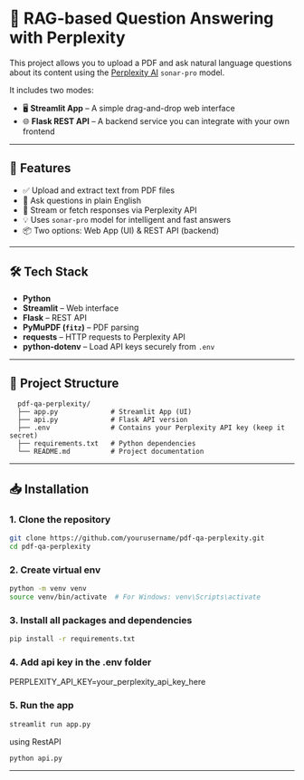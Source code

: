 # 📄 RAG-based Question Answering with Perplexity

This project allows you to upload a PDF and ask natural language questions about its content using the [Perplexity AI](https://www.perplexity.ai) `sonar-pro` model.

It includes two modes:

- 🖥️ **Streamlit App** – A simple drag-and-drop web interface
- 🌐 **Flask REST API** – A backend service you can integrate with your own frontend

---

## 🚀 Features

- ✅ Upload and extract text from PDF files
- 🤖 Ask questions in plain English
- 🔁 Stream or fetch responses via Perplexity API
- 💡 Uses `sonar-pro` model for intelligent and fast answers
- 📦 Two options: Web App (UI) & REST API (backend)

---

## 🛠️ Tech Stack

- **Python**
- **Streamlit** – Web interface
- **Flask** – REST API
- **PyMuPDF (`fitz`)** – PDF parsing
- **requests** – HTTP requests to Perplexity API
- **python-dotenv** – Load API keys securely from `.env`

---

## 📁 Project Structure
```
  pdf-qa-perplexity/
  ├── app.py             # Streamlit App (UI)
  ├── api.py             # Flask API version
  ├── .env               # Contains your Perplexity API key (keep it secret)
  ├── requirements.txt   # Python dependencies
  └── README.md          # Project documentation
```
---



## 📥 Installation

### 1. Clone the repository

```bash
git clone https://github.com/yourusername/pdf-qa-perplexity.git
cd pdf-qa-perplexity
```

### 2. Create virtual env

```bash
python -m venv venv
source venv/bin/activate  # For Windows: venv\Scripts\activate
```

### 3. Install all packages and dependencies 

```bash
pip install -r requirements.txt
```

### 4. Add api key in the .env folder
  PERPLEXITY_API_KEY=your_perplexity_api_key_here
  
### 5. Run the app

```bash
streamlit run app.py
```

using RestAPI

```bash
python api.py
```

---


